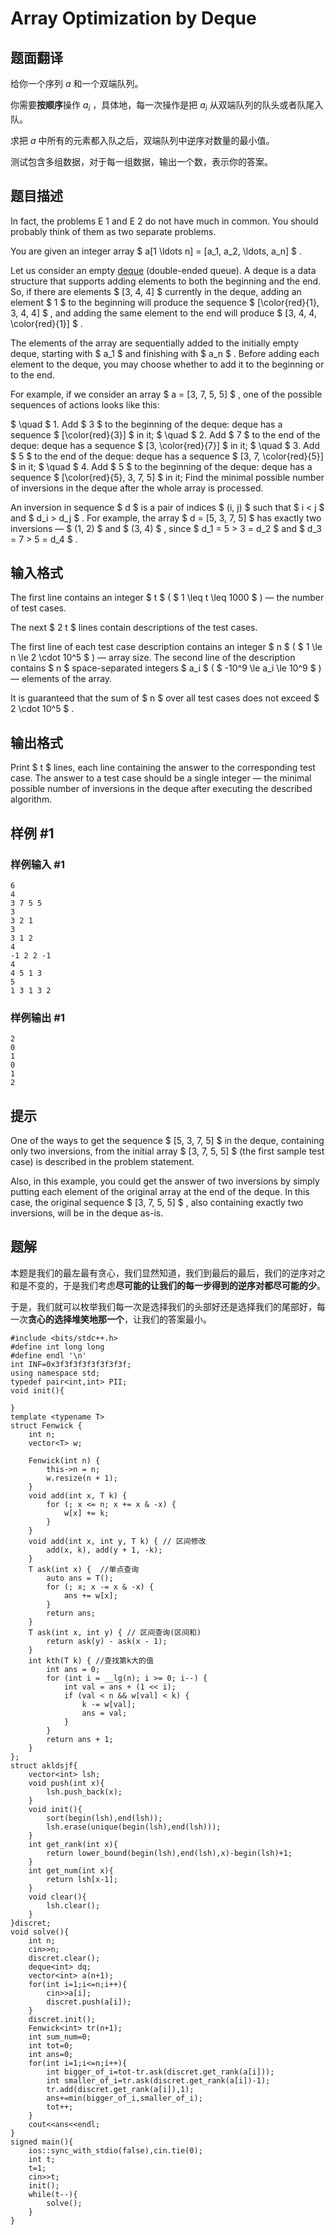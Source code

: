 # Array Optimization by Deque

## 题面翻译

给你一个序列 $a$ 和一个双端队列。

你需要**按顺序**操作 $a_i$ ，具体地，每一次操作是把 $a_i$ 从双端队列的队头或者队尾入队。

求把 $a$ 中所有的元素都入队之后，双端队列中逆序对数量的最小值。

测试包含多组数据，对于每一组数据，输出一个数，表示你的答案。

## 题目描述

In fact, the problems E 1 and E 2 do not have much in common. You should probably think of them as two separate problems.

You are given an integer array $ a[1 \ldots n] = [a_1, a_2, \ldots, a_n] $ .

Let us consider an empty [deque](https://tinyurl.com/pfeucbux) (double-ended queue). A deque is a data structure that supports adding elements to both the beginning and the end. So, if there are elements $ [3, 4, 4] $ currently in the deque, adding an element $ 1 $ to the beginning will produce the sequence $ [\color{red}{1}, 3, 4, 4] $ , and adding the same element to the end will produce $ [3, 4, 4, \color{red}{1}] $ .

The elements of the array are sequentially added to the initially empty deque, starting with $ a_1 $ and finishing with $ a_n $ . Before adding each element to the deque, you may choose whether to add it to the beginning or to the end.

For example, if we consider an array $ a = [3, 7, 5, 5] $ , one of the possible sequences of actions looks like this:

 $ \quad $ 1. Add $ 3 $ to the beginning of the deque: deque has a sequence $ [\color{red}{3}] $ in it; $ \quad $ 2. Add $ 7 $ to the end of the deque: deque has a sequence $ [3, \color{red}{7}] $ in it; $ \quad $ 3. Add $ 5 $ to the end of the deque: deque has a sequence $ [3, 7, \color{red}{5}] $ in it; $ \quad $ 4. Add $ 5 $ to the beginning of the deque: deque has a sequence $ [\color{red}{5}, 3, 7, 5] $ in it; Find the minimal possible number of inversions in the deque after the whole array is processed.

An inversion in sequence $ d $ is a pair of indices $ (i, j) $ such that $ i < j $ and $ d_i > d_j $ . For example, the array $ d = [5, 3, 7, 5] $ has exactly two inversions — $ (1, 2) $ and $ (3, 4) $ , since $ d_1 = 5 > 3 = d_2 $ and $ d_3 = 7 > 5 = d_4 $ .

## 输入格式

The first line contains an integer $ t $ ( $ 1 \leq t \leq 1000 $ ) — the number of test cases.

The next $ 2 t $ lines contain descriptions of the test cases.

The first line of each test case description contains an integer $ n $ ( $ 1 \le n \le 2 \cdot 10^5 $ ) — array size. The second line of the description contains $ n $ space-separated integers $ a_i $ ( $ -10^9 \le a_i \le 10^9 $ ) — elements of the array.

It is guaranteed that the sum of $ n $ over all test cases does not exceed $ 2 \cdot 10^5 $ .

## 输出格式

Print $ t $ lines, each line containing the answer to the corresponding test case. The answer to a test case should be a single integer — the minimal possible number of inversions in the deque after executing the described algorithm.

## 样例 #1

### 样例输入 #1

```
6
4
3 7 5 5
3
3 2 1
3
3 1 2
4
-1 2 2 -1
4
4 5 1 3
5
1 3 1 3 2
```

### 样例输出 #1

```
2
0
1
0
1
2
```

## 提示

One of the ways to get the sequence $ [5, 3, 7, 5] $ in the deque, containing only two inversions, from the initial array $ [3, 7, 5, 5] $ (the first sample test case) is described in the problem statement.

Also, in this example, you could get the answer of two inversions by simply putting each element of the original array at the end of the deque. In this case, the original sequence $ [3, 7, 5, 5] $ , also containing exactly two inversions, will be in the deque as-is.

## 题解
本题是我们的最左最有贪心，我们显然知道，我们到最后的最后，我们的逆序对之和是不变的，于是我们考虑**尽可能的让我们的每一步得到的逆序对都尽可能的少**。

于是，我们就可以枚举我们每一次是选择我们的头部好还是选择我们的尾部好，每一次**贪心的选择堆笑地那一个**，让我们的答案最小。
```
#include <bits/stdc++.h>
#define int long long
#define endl '\n'
int INF=0x3f3f3f3f3f3f3f3f;
using namespace std;
typedef pair<int,int> PII;
void init(){
    
}
template <typename T>
struct Fenwick {
    int n;
    vector<T> w;

    Fenwick(int n) {
        this->n = n;
        w.resize(n + 1);
    }
    void add(int x, T k) {
        for (; x <= n; x += x & -x) {
            w[x] += k;
        }
    }
    void add(int x, int y, T k) { // 区间修改
        add(x, k), add(y + 1, -k);
    }
    T ask(int x) {  //单点查询
        auto ans = T();
        for (; x; x -= x & -x) {
            ans += w[x];
        }
        return ans;
    }
    T ask(int x, int y) { // 区间查询(区间和)
        return ask(y) - ask(x - 1);
    }
    int kth(T k) { //查找第k大的值
        int ans = 0;
        for (int i = __lg(n); i >= 0; i--) {
            int val = ans + (1 << i);
            if (val < n && w[val] < k) {
                k -= w[val];
                ans = val;
            }
        }
        return ans + 1;
    }
};
struct akldsjf{
    vector<int> lsh;
    void push(int x){
        lsh.push_back(x);
    }
    void init(){
        sort(begin(lsh),end(lsh));
        lsh.erase(unique(begin(lsh),end(lsh)));
    }
    int get_rank(int x){
        return lower_bound(begin(lsh),end(lsh),x)-begin(lsh)+1;
    }
    int get_num(int x){
        return lsh[x-1];
    }
    void clear(){
        lsh.clear();
    }
}discret;
void solve(){
    int n;
    cin>>n;
    discret.clear();
    deque<int> dq;
    vector<int> a(n+1);
    for(int i=1;i<=n;i++){
        cin>>a[i];
        discret.push(a[i]);
    }
    discret.init();
    Fenwick<int> tr(n+1);
    int sum_num=0;
    int tot=0;
    int ans=0;
    for(int i=1;i<=n;i++){
        int bigger_of_i=tot-tr.ask(discret.get_rank(a[i]));
        int smaller_of_i=tr.ask(discret.get_rank(a[i])-1);
        tr.add(discret.get_rank(a[i]),1);
        ans+=min(bigger_of_i,smaller_of_i);
        tot++;
    }
    cout<<ans<<endl;
}
signed main(){
    ios::sync_with_stdio(false),cin.tie(0);
    int t;
    t=1;
    cin>>t;
    init();
    while(t--){
        solve();
    }
}
```